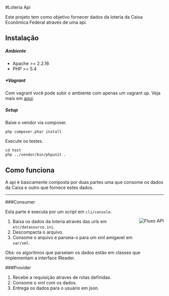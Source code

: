 #Loteria Api

Este projeto tem como objetivo fornecer dados da loteria da Caixa Econômica Federal através de uma api.

## Instalação
##### Ambiente 
* Apache >= 2.2.16
* PHP >= 5.4

##### *Vagrant 
Com vagrant você pode subir o ambiente com apenas um vagrant up.
Veja mais em [aqui](http://www.vagrantup.com/).

##### Setup
Baixe o vendor via composer. 
```
php composer.phar install
```

Execute os testes.
```
cd test
php ../vendor/bin/phpunit .
```

## Como funciona 
A api é basicamente composta por duas partes uma que consome os dados da Caixa e outro que fornece estes dados.

- - -

<img src="https://raw.github.com/marcusesa/loteria-api/master/fluxoapi.png"
    alt="Fluxo API"
    align="right"
    vspace="60px"
    />

###Consumer

Esta parte é executa por um script em ```cli/console```.

1. Baixa os dados da loteria através das urls em ```etc/datasource.ini```.
2. Descompacta o arquivo.
3. Consome o arquivo e parseia-o para um xml amigavel em ```var/xml```.

Obs: os algoritmos que parseiam os dados estão em classes que implementam a interface IReader.

###Provider

1. Recebe a requisição atraves de rotas definidas.
2. Consome o xml com os dados.
3. Entrega os dados para o usuário em json.






